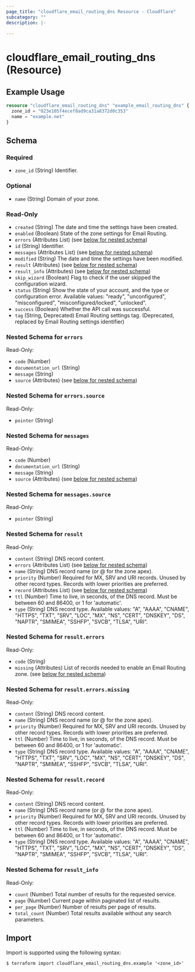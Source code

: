 ```yaml
---
page_title: "cloudflare_email_routing_dns Resource - Cloudflare"
subcategory: ""
description: |-
  
---
```


# cloudflare_email_routing_dns (Resource)



## Example Usage

```terraform
resource "cloudflare_email_routing_dns" "example_email_routing_dns" {
  zone_id = "023e105f4ecef8ad9ca31a8372d0c353"
  name = "example.net"
}
```

<!-- schema generated by tfplugindocs -->
## Schema

### Required

- `zone_id` (String) Identifier.

### Optional

- `name` (String) Domain of your zone.

### Read-Only

- `created` (String) The date and time the settings have been created.
- `enabled` (Boolean) State of the zone settings for Email Routing.
- `errors` (Attributes List) (see [below for nested schema](#nestedatt--errors))
- `id` (String) Identifier.
- `messages` (Attributes List) (see [below for nested schema](#nestedatt--messages))
- `modified` (String) The date and time the settings have been modified.
- `result` (Attributes) (see [below for nested schema](#nestedatt--result))
- `result_info` (Attributes) (see [below for nested schema](#nestedatt--result_info))
- `skip_wizard` (Boolean) Flag to check if the user skipped the configuration wizard.
- `status` (String) Show the state of your account, and the type or configuration error.
Available values: "ready", "unconfigured", "misconfigured", "misconfigured/locked", "unlocked".
- `success` (Boolean) Whether the API call was successful.
- `tag` (String, Deprecated) Email Routing settings tag. (Deprecated, replaced by Email Routing settings identifier)

<a id="nestedatt--errors"></a>
### Nested Schema for `errors`

Read-Only:

- `code` (Number)
- `documentation_url` (String)
- `message` (String)
- `source` (Attributes) (see [below for nested schema](#nestedatt--errors--source))

<a id="nestedatt--errors--source"></a>
### Nested Schema for `errors.source`

Read-Only:

- `pointer` (String)



<a id="nestedatt--messages"></a>
### Nested Schema for `messages`

Read-Only:

- `code` (Number)
- `documentation_url` (String)
- `message` (String)
- `source` (Attributes) (see [below for nested schema](#nestedatt--messages--source))

<a id="nestedatt--messages--source"></a>
### Nested Schema for `messages.source`

Read-Only:

- `pointer` (String)



<a id="nestedatt--result"></a>
### Nested Schema for `result`

Read-Only:

- `content` (String) DNS record content.
- `errors` (Attributes List) (see [below for nested schema](#nestedatt--result--errors))
- `name` (String) DNS record name (or @ for the zone apex).
- `priority` (Number) Required for MX, SRV and URI records. Unused by other record types. Records with lower priorities are preferred.
- `record` (Attributes List) (see [below for nested schema](#nestedatt--result--record))
- `ttl` (Number) Time to live, in seconds, of the DNS record. Must be between 60 and 86400, or 1 for 'automatic'.
- `type` (String) DNS record type.
Available values: "A", "AAAA", "CNAME", "HTTPS", "TXT", "SRV", "LOC", "MX", "NS", "CERT", "DNSKEY", "DS", "NAPTR", "SMIMEA", "SSHFP", "SVCB", "TLSA", "URI".

<a id="nestedatt--result--errors"></a>
### Nested Schema for `result.errors`

Read-Only:

- `code` (String)
- `missing` (Attributes) List of records needed to enable an Email Routing zone. (see [below for nested schema](#nestedatt--result--errors--missing))

<a id="nestedatt--result--errors--missing"></a>
### Nested Schema for `result.errors.missing`

Read-Only:

- `content` (String) DNS record content.
- `name` (String) DNS record name (or @ for the zone apex).
- `priority` (Number) Required for MX, SRV and URI records. Unused by other record types. Records with lower priorities are preferred.
- `ttl` (Number) Time to live, in seconds, of the DNS record. Must be between 60 and 86400, or 1 for 'automatic'.
- `type` (String) DNS record type.
Available values: "A", "AAAA", "CNAME", "HTTPS", "TXT", "SRV", "LOC", "MX", "NS", "CERT", "DNSKEY", "DS", "NAPTR", "SMIMEA", "SSHFP", "SVCB", "TLSA", "URI".



<a id="nestedatt--result--record"></a>
### Nested Schema for `result.record`

Read-Only:

- `content` (String) DNS record content.
- `name` (String) DNS record name (or @ for the zone apex).
- `priority` (Number) Required for MX, SRV and URI records. Unused by other record types. Records with lower priorities are preferred.
- `ttl` (Number) Time to live, in seconds, of the DNS record. Must be between 60 and 86400, or 1 for 'automatic'.
- `type` (String) DNS record type.
Available values: "A", "AAAA", "CNAME", "HTTPS", "TXT", "SRV", "LOC", "MX", "NS", "CERT", "DNSKEY", "DS", "NAPTR", "SMIMEA", "SSHFP", "SVCB", "TLSA", "URI".



<a id="nestedatt--result_info"></a>
### Nested Schema for `result_info`

Read-Only:

- `count` (Number) Total number of results for the requested service.
- `page` (Number) Current page within paginated list of results.
- `per_page` (Number) Number of results per page of results.
- `total_count` (Number) Total results available without any search parameters.

## Import

Import is supported using the following syntax:

```shell
$ terraform import cloudflare_email_routing_dns.example '<zone_id>'
```
